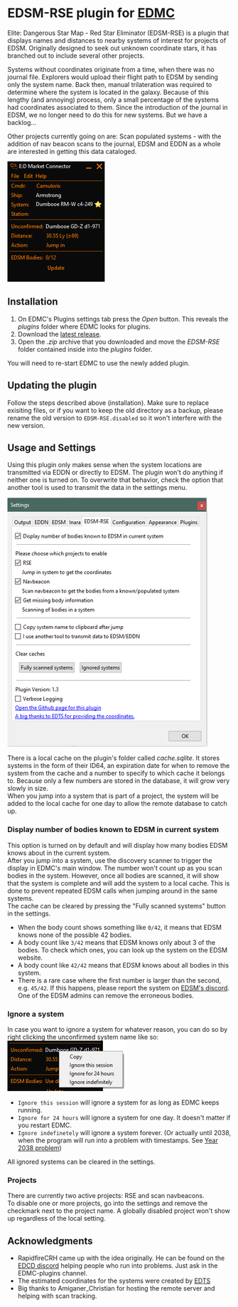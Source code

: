 # EDSM-RSE plugin for [EDMC](https://github.com/Marginal/EDMarketConnector/wiki)

Elite: Dangerous Star Map - Red Star Eliminator (EDSM-RSE) is a plugin that displays names and distances to nearby systems of interest for projects of EDSM. Originally designed to seek out unknown coordinate stars, it has branched out to include several other projects.

Systems without coordinates originate from a time, when there was no journal file. Explorers would upload their flight path to EDSM by sending only the system name. Back then, manual trilateration was required to determine where the system is located in the galaxy. Because of this lengthy (and annoying) process, only a small percentage of the systems had coordinates associated to them. Since the introduction of the journal in EDSM, we no longer need to do this for new systems. But we have a backlog...

Other projects currently going on are:
Scan populated systems - with the addition of nav beacon scans to the journal, EDSM and EDDN as a whole are interested in getting this data cataloged. 

![Screenshot](img/main_window.png)

## Installation

1. On EDMC's Plugins settings tab press the _Open_ button. This reveals the _plugins_ folder where EDMC looks for plugins.
2. Download the [latest release](https://github.com/Thurion/EDSM-RSE-for-EDMC/releases).
3. Open the _.zip_ archive that you downloaded and move the _EDSM-RSE_ folder contained inside into the _plugins_ folder.

You will need to re-start EDMC to use the newly added plugin.

## Updating the plugin

Follow the steps described above (installation). Make sure to replace exisiting files, or if you want to keep the old directory as a backup, please rename the old version to `EDSM-RSE.disabled` so it won't interfere with the new version.

## Usage and Settings

Using this plugin only makes sense when the system locations are transmitted via EDDN or directly to EDSM. The plugin won't do anything if neither one is turned on. To overwrite that behavior, check the option that another tool is used to transmit the data in the settings menu.

![Screenshot](img/settings.png)

There is a local cache on the plugin's folder called _cache.sqlite_. It stores systems in the form of their ID64, an expiration date for when to remove the system from the cache and a number to specify to which cache it belongs to. Because only a few numbers are stored in the database, it will grow very slowly in size.\
When you jump into a system that is part of a project, the system will be added to the local cache for one day to allow the remote database to catch up.

### Display number of bodies known to EDSM in current system

This option is turned on by default and will display how many bodies EDSM knows about in the current system.\
After you jump into a system, use the discovery scanner to trigger the display in EDMC's main window. The number won't count up as you scan bodies in the system. However, once all bodies are scanned, it will show that the system is complete and will add the system to a local cache. This is done to prevent repeated EDSM calls when jumping around in the same systems.\
The cache can be cleared by pressing the "Fully scanned systems" button in the settings.

* When the body count shows something like ``0/42``, it means that EDSM knows none of the possible 42 bodies.
* A body count like ``3/42`` means that EDSM knows only about 3 of the bodies. To check which ones, you can look up the system on the EDSM website.
* A body count like ``42/42`` means that EDSM knows about all bodies in this system.
* There is a rare case where the first number is larger than the second, e.g. ``45/42``. If this happens, please report the system on [EDSM's discord](https://discord.gg/0sFOD6GxFZRc1ad0). One of the EDSM admins can remove the erroneous bodies.

### Ignore a system

In case you want to ignore a system for whatever reason, you can do so by right clicking the unconfirmed system name like so:\
![Screenshot](img/ignore_system.png)

* ``Ignore this session`` will ignore a system for as long as EDMC keeps running.
* ``Ignore for 24 hours`` will ignore a system for one day. It doesn't matter if you restart EDMC.
* ``Ignore indefinetely`` will ignore a system forever. (Or actually until 2038, when the program will run into a problem with timestamps. See [Year 2038 problem](https://en.wikipedia.org/wiki/Year_2038_problem))

All ignored systems can be cleared in the settings.

### Projects

There are currently two active projects: RSE and scan navbeacons.\
To disable one or more projects, go into the settings and remove the checkmark next to the project name. A globally disabled project won't show up regardless of the local setting.

## Acknowledgments

* RapidfireCRH came up with the idea originally. He can be found on the [EDCD discord](https://discord.gg/0uwCh6R62aQ0eeAX) helping people who run into problems. Just ask in the EDMC-plugins channel.
* The estimated coordinates for the systems were created by [EDTS](https://bitbucket.org/Esvandiary/edts)
* Big thanks to Amiganer_Christian for hosting the remote server and helping with scan tracking.

